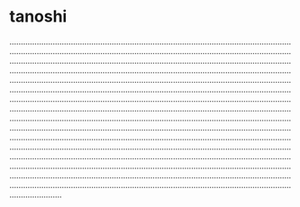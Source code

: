 # tanoshi

.......................................................................................................................................................................................................................................................................................................................................................................................................................................................................................................................................................................................................................................................................................................................................................................................................................................................................................................................................................................................................................................................................................................................................................................................................................................................................................................................................................................................................................................................................................................................................................................................................................................................................................................................................................................................................................................................................................................................................................................................................................................................................................